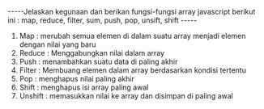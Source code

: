 -----Jelaskan kegunaan dan berikan fungsi-fungsi array javascript berikut ini : map, reduce, filter, sum, push, pop, unsift, shift -----

1. Map : merubah semua elemen di dalam suatu array menjadi elemen dengan nilai yang baru
2. Reduce : Menggabungkan nilai dalam array
3. Push : menambahkan suatu data di paling akhir
4. Filter : Membuang elemen dalam array berdasarkan kondisi tertentu
5. Pop : menghapus nilai paling akhir
6. Shift : menghapus isi array paling awal
7. Unshift : memasukkan nilai ke  array dan disimpan di paling awal



